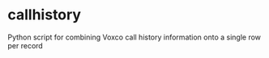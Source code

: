 # callhistory
Python script for combining Voxco call history information onto a single row per record
